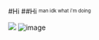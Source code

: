#Hi
##Hi
<sup> <sub> man idk what i'm doing

![](https://i.pinimg.com/originals/c1/8e/e0/c18ee03e0378140857d5786e1611780a.gif)
![image](https://github.com/user-attachments/assets/a442ca03-132d-4bc5-9277-0b278457fc04)
<!--
**Donald-a11y/Donald-a11y** is a ✨ _special_ ✨ repository because its `README.md` (this file) appears on your GitHub profile.

Here are some ideas to get you started:

- 🔭 I’m currently working on ...
- 🌱 I’m currently learning ...
- 👯 I’m looking to collaborate on ...
- 🤔 I’m looking for help with ...
- 💬 Ask me about ...
- 📫 How to reach me: ...
- 😄 Pronouns: ...
- ⚡ Fun fact: ...
-->

